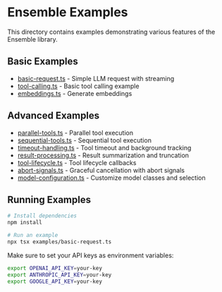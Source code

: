 # Ensemble Examples

This directory contains examples demonstrating various features of the Ensemble library.

## Basic Examples

- [basic-request.ts](./basic-request.ts) - Simple LLM request with streaming
- [tool-calling.ts](./tool-calling.ts) - Basic tool calling example
- [embeddings.ts](./embeddings.ts) - Generate embeddings

## Advanced Examples

- [parallel-tools.ts](./parallel-tools.ts) - Parallel tool execution
- [sequential-tools.ts](./sequential-tools.ts) - Sequential tool execution
- [timeout-handling.ts](./timeout-handling.ts) - Tool timeout and background tracking
- [result-processing.ts](./result-processing.ts) - Result summarization and truncation
- [tool-lifecycle.ts](./tool-lifecycle.ts) - Tool lifecycle callbacks
- [abort-signals.ts](./abort-signals.ts) - Graceful cancellation with abort signals
- [model-configuration.ts](./model-configuration.ts) - Customize model classes and selection

## Running Examples

```bash
# Install dependencies
npm install

# Run an example
npx tsx examples/basic-request.ts
```

Make sure to set your API keys as environment variables:

```bash
export OPENAI_API_KEY=your-key
export ANTHROPIC_API_KEY=your-key
export GOOGLE_API_KEY=your-key
```